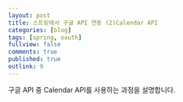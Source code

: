 ```yaml
---
layout: post
title: 스프링에서 구글 API 연동 (2)Calendar API
categories: [blog]
tags: [spring, oauth]
fullview: false
comments: true
published: true
outlink: 9
---
```


구글 API 중 Calendar API를 사용하는 과정을 설명합니다.
